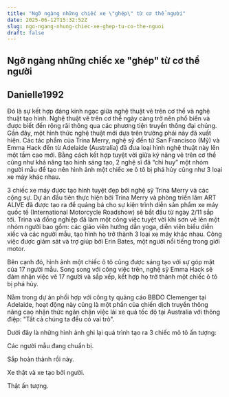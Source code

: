 ```yaml
---
title: "Ngỡ ngàng những chiếc xe \"ghép\" từ cơ thể người"
date: 2025-06-12T15:32:52Z
slug: ngo-ngang-nhung-chiec-xe-ghep-tu-co-the-nguoi
draft: false
---
```


## Ngỡ ngàng những chiếc xe "ghép" từ cơ thể người

## Danielle1992

Đó là sự kết hợp đáng kinh ngạc giữa nghệ thuật vẽ trên cơ thể và nghệ thuật tạo hình.
Nghệ thuật vẽ trên cơ thể ngày càng trở nên phổ biến và được biết đến rộng rãi thông qua các phương tiện truyền thông đại chúng. Gần đây, một hình thức nghệ thuật mới dựa trên trường phái này đã xuất hiện. Các tác phẩm của Trina Merry, nghệ sỹ đến từ San Francisco (Mỹ) và Emma Hack đến từ Adelaide (Australia) đã đưa loại hình nghệ thuật này lên một tầm cao mới. 
 Bằng cách kết hợp tuyệt vời giữa kỹ năng vẽ trên cơ thể cũng như khả năng tạo hình sáng tạo, 2 nghệ sĩ đã “chỉ huy” một nhóm người mẫu để tạo nên hình ảnh một chiếc xe ô tô bị phá hủy cũng như 3 loại xe máy khác nhau.

 
3 chiếc xe máy được tạo hình tuyệt đẹp bởi nghệ sỹ Trina Merry và các cộng sự.
Dự án đầu tiên thực hiện bởi Trina Merry và phòng triển lãm ART ALIVE đã được tạo ra để quảng bá cho sự kiện trình diễn sản phẩm xe máy quốc tế (International Motorcycle Roadshow) sẽ bắt đầu từ ngày 2/11 sắp tới. Trina và đồng nghiệp đã làm một công việc tuyệt vời khi sơn vẽ lên một nhóm người bao gồm: các giáo viên hướng dẫn yoga, diễn viên biểu diễn xiếc và các người mẫu, tạo hình họ trở thành 3 loại xe máy khác nhau. Công việc được giám sát và trợ giúp bởi Erin Bates, một người nổi tiếng trong giới motor.
 
 

Bên cạnh đó, hình ảnh một chiếc ô tô cũng được sáng tạo với sự góp mặt của 17 người mẫu.
Song song với công việc trên, nghệ sỹ Emma Hack sẽ đảm nhận việc vẽ 17 người và sắp xếp, kết hợp họ trở thành một chiếc ô tô bị phá hủy.
 
Nằm trong dự án phối hợp với công ty quảng cáo BBDO Clemenger tại Adelaide, hoạt động này cũng là một phần của chiến dịch truyền thông nâng cao nhận thức ngăn chặn việc lái xe quá tốc độ tại Australia với thông điệp: "Tất cả chúng ta đều có vai trò".

Dưới đây là những hình ảnh ghi lại quá trình tạo ra 3 chiếc mô tô ấn tượng:
 


Các người mẫu đang chuẩn bị.



Sắp hoàn thành rồi này. 

Xe thật và xe tạo bởi người.






Thật ấn tượng.